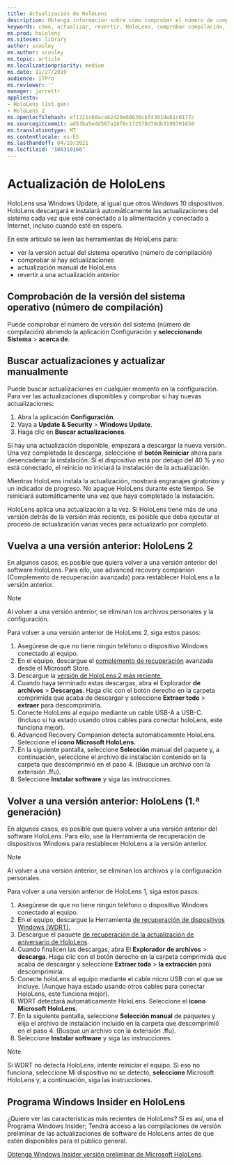 ```yaml
---
title: Actualización de HoloLens
description: Obtenga información sobre cómo comprobar el número de compilación de HoloLens, mantenerse al día con las actualizaciones del dispositivo, unirse al programa Insiders y revertir las actualizaciones.
keywords: cómo, actualizar, revertir, HoloLens, comprobar compilación, número de compilación
ms.prod: hololens
ms.sitesec: library
author: scooley
ms.author: scooley
ms.topic: article
ms.localizationpriority: medium
ms.date: 11/27/2019
audience: ITPro
ms.reviewer: ''
manager: jarrettr
appliesto:
- HoloLens (1st gen)
- HoloLens 2
ms.openlocfilehash: ef1721c60aca82d20e60636cbf4301de81c0177c
ms.sourcegitcommit: ad53ba5edd567a18f0c172578d78db3190701650
ms.translationtype: MT
ms.contentlocale: es-ES
ms.lasthandoff: 04/19/2021
ms.locfileid: "108310166"
---
```

# <a name="update-hololens"></a>Actualización de HoloLens

HoloLens usa Windows Update, al igual que otros Windows 10 dispositivos. HoloLens descargará e instalará automáticamente las actualizaciones del sistema cada vez que esté conectado a la alimentación y conectado a Internet, incluso cuando esté en espera.

En este artículo se leen las herramientas de HoloLens para:

- ver la versión actual del sistema operativo (número de compilación)
- comprobar si hay actualizaciones
- actualización manual de HoloLens
- revertir a una actualización anterior

## <a name="check-your-operating-system-version-build-number"></a>Comprobación de la versión del sistema operativo (número de compilación)

Puede comprobar el número de versión del sistema (número de compilación) abriendo la aplicación Configuración y **seleccionando Sistema**  >  **acerca de**.

## <a name="check-for-updates-and-manually-update"></a>Buscar actualizaciones y actualizar manualmente

Puede buscar actualizaciones en cualquier momento en la configuración.  Para ver las actualizaciones disponibles y comprobar si hay nuevas actualizaciones:

1. Abra la aplicación **Configuración**.
1. Vaya a **Update & Security**  >  **Windows Update**.
1. Haga clic en **Buscar actualizaciones**.

Si hay una actualización disponible, empezará a descargar la nueva versión. Una vez completada la descarga, seleccione el **botón Reiniciar** ahora para desencadenar la instalación. Si el dispositivo está por debajo del 40 % y no está conectado, el reinicio no iniciará la instalación de la actualización.

Mientras HoloLens instala la actualización, mostrará engranajes giratorios y un indicador de progreso. No apague HoloLens durante este tiempo. Se reiniciará automáticamente una vez que haya completado la instalación.

HoloLens aplica una actualización a la vez.  Si HoloLens tiene más de una versión detrás de la versión más reciente, es posible que deba ejecutar el proceso de actualización varias veces para actualizarlo por completo.

## <a name="go-back-to-a-previous-version---hololens-2"></a>Vuelva a una versión anterior: HoloLens 2

En algunos casos, es posible que quiera volver a una versión anterior del software HoloLens. Para ello, use advanced recovery companion (Complemento de recuperación avanzada) para restablecer HoloLens a la versión anterior.

> [!NOTE]
> Al volver a una versión anterior, se eliminan los archivos personales y la configuración.

Para volver a una versión anterior de HoloLens 2, siga estos pasos:

1. Asegúrese de que no tiene ningún teléfono o dispositivo Windows conectado al equipo.
1. En el equipo, descargue el [complemento de recuperación](https://www.microsoft.com/p/advanced-recovery-companion/9p74z35sfrs8?activetab=pivot:overviewtab) avanzada desde el Microsoft Store.
1. Descargue la [versión de HoloLens 2 más reciente.](https://aka.ms/hololens2download)
1. Cuando haya terminado estas descargas, abra el Explorador **de archivos**  >  **Descargas**. Haga clic con el botón derecho en la carpeta comprimida que acaba de descargar y seleccione **Extraer todo**  >  **extraer** para descomprimirla.
1. Conecte HoloLens al equipo mediante un cable USB-A a USB-C. (Incluso si ha estado usando otros cables para conectar holoLens, este funciona mejor).
1. Advanced Recovery Companion detecta automáticamente HoloLens. Seleccione el **icono Microsoft HoloLens.**
1. En la siguiente pantalla, seleccione **Selección** manual del paquete y, a continuación, seleccione el archivo de instalación contenido en la carpeta que descomprimió en el paso 4. (Busque un archivo con la extensión .ffu).
1. Seleccione **Instalar software** y siga las instrucciones.

## <a name="go-back-to-a-previous-version---hololens-1st-gen"></a>Volver a una versión anterior: HoloLens (1.ª generación)

En algunos casos, es posible que quiera volver a una versión anterior del software HoloLens. Para ello, use la Herramienta de recuperación de dispositivos Windows para restablecer HoloLens a la versión anterior.

> [!NOTE]
> Al volver a una versión anterior, se eliminan los archivos y la configuración personales.

Para volver a una versión anterior de HoloLens 1, siga estos pasos:

1. Asegúrese de que no tiene ningún teléfono o dispositivo Windows conectado al equipo.
1. En el equipo, descargue la Herramienta [de recuperación de dispositivos Windows (WDRT).](https://support.microsoft.com/help/12379)
1. Descargue el paquete [de recuperación de la actualización de aniversario de HoloLens](https://aka.ms/hololensrecovery).
1. Cuando finalicen las descargas, abra El **Explorador de archivos**  >  **descarga**. Haga clic con el botón derecho en la carpeta comprimida que acaba de descargar y seleccione **Extraer toda**  >  **la extracción** para descomprimirla.
1. Conecte holoLens al equipo mediante el cable micro USB con el que se incluye. (Aunque haya estado usando otros cables para conectar HoloLens, este funciona mejor).
1. WDRT detectará automáticamente HoloLens. Seleccione el **icono Microsoft HoloLens.**
1. En la siguiente pantalla, seleccione **Selección manual** de paquetes y elija el archivo de instalación incluido en la carpeta que descomprimió en el paso 4. (Busque un archivo con la extensión .ffu).
1. Seleccione **Instalar software** y siga las instrucciones.

> [!NOTE]
> Si WDRT no detecta HoloLens, intente reiniciar el equipo. Si eso no funciona, seleccione Mi dispositivo no se detectó, **seleccione** Microsoft HoloLens y, a continuación, siga las instrucciones.

## <a name="windows-insider-program-on-hololens"></a>Programa Windows Insider en HoloLens

¿Quiere ver las características más recientes de HoloLens?  Si es así, una el Programa Windows Insider; Tendrá acceso a las compilaciones de versión preliminar de las actualizaciones de software de HoloLens antes de que estén disponibles para el público general.

[Obtenga Windows Insider versión preliminar de Microsoft HoloLens](hololens-insider.md).
